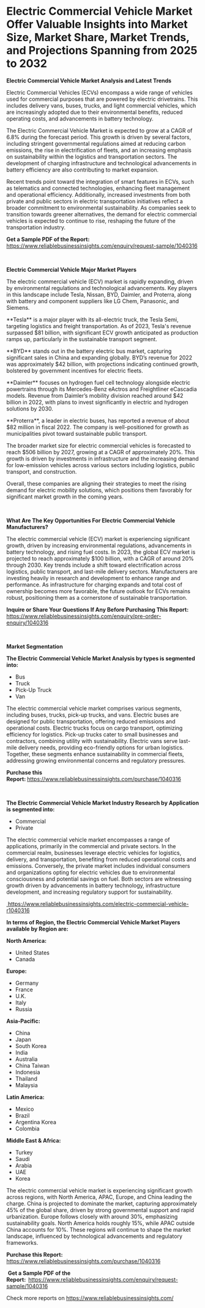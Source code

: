 <p><h1>Electric Commercial Vehicle Market Offer Valuable Insights into Market Size, Market Share, Market Trends, and Projections Spanning from 2025 to 2032</h1></p><p><strong>Electric Commercial Vehicle Market Analysis and Latest Trends</strong></p>
<p><p>Electric Commercial Vehicles (ECVs) encompass a wide range of vehicles used for commercial purposes that are powered by electric drivetrains. This includes delivery vans, buses, trucks, and light commercial vehicles, which are increasingly adopted due to their environmental benefits, reduced operating costs, and advancements in battery technology.</p><p>The Electric Commercial Vehicle Market is expected to grow at a CAGR of 6.8% during the forecast period. This growth is driven by several factors, including stringent governmental regulations aimed at reducing carbon emissions, the rise in electrification of fleets, and an increasing emphasis on sustainability within the logistics and transportation sectors. The development of charging infrastructure and technological advancements in battery efficiency are also contributing to market expansion.</p><p>Recent trends point toward the integration of smart features in ECVs, such as telematics and connected technologies, enhancing fleet management and operational efficiency. Additionally, increased investments from both private and public sectors in electric transportation initiatives reflect a broader commitment to environmental sustainability. As companies seek to transition towards greener alternatives, the demand for electric commercial vehicles is expected to continue to rise, reshaping the future of the transportation industry.</p></p>
<p><strong>Get a Sample PDF of the Report:&nbsp;</strong> <a href="https://www.reliablebusinessinsights.com/enquiry/request-sample/1040316?utm_campaign=3116&utm_medium=2&utm_source=Github&utm_content=ia&utm_term=30032025&utm_id=electric-commercial-vehicle">https://www.reliablebusinessinsights.com/enquiry/request-sample/1040316</a></p>
<p>&nbsp;</p>
<p><strong>Electric Commercial Vehicle Major Market Players</strong></p>
<p><p>The electric commercial vehicle (ECV) market is rapidly expanding, driven by environmental regulations and technological advancements. Key players in this landscape include Tesla, Nissan, BYD, Daimler, and Proterra, along with battery and component suppliers like LG Chem, Panasonic, and Siemens.</p><p>**Tesla** is a major player with its all-electric truck, the Tesla Semi, targeting logistics and freight transportation. As of 2023, Tesla's revenue surpassed $81 billion, with significant ECV growth anticipated as production ramps up, particularly in the sustainable transport segment.</p><p>**BYD** stands out in the battery electric bus market, capturing significant sales in China and expanding globally. BYD’s revenue for 2022 was approximately $42 billion, with projections indicating continued growth, bolstered by government incentives for electric fleets.</p><p>**Daimler** focuses on hydrogen fuel cell technology alongside electric powertrains through its Mercedes-Benz eActros and Freightliner eCascadia models. Revenue from Daimler’s mobility division reached around $42 billion in 2022, with plans to invest significantly in electric and hydrogen solutions by 2030.</p><p>**Proterra**, a leader in electric buses, has reported a revenue of about $82 million in fiscal 2022. The company is well-positioned for growth as municipalities pivot toward sustainable public transport.</p><p>The broader market size for electric commercial vehicles is forecasted to reach $506 billion by 2027, growing at a CAGR of approximately 20%. This growth is driven by investments in infrastructure and the increasing demand for low-emission vehicles across various sectors including logistics, public transport, and construction.</p><p>Overall, these companies are aligning their strategies to meet the rising demand for electric mobility solutions, which positions them favorably for significant market growth in the coming years.</p></p>
<p>&nbsp;</p>
<p><strong>What Are The Key Opportunities For Electric Commercial Vehicle Manufacturers?</strong></p>
<p><p>The electric commercial vehicle (ECV) market is experiencing significant growth, driven by increasing environmental regulations, advancements in battery technology, and rising fuel costs. In 2023, the global ECV market is projected to reach approximately $100 billion, with a CAGR of around 20% through 2030. Key trends include a shift toward electrification across logistics, public transport, and last-mile delivery sectors. Manufacturers are investing heavily in research and development to enhance range and performance. As infrastructure for charging expands and total cost of ownership becomes more favorable, the future outlook for ECVs remains robust, positioning them as a cornerstone of sustainable transportation.</p></p>
<p><strong>Inquire or Share Your Questions If Any Before Purchasing This Report:</strong> <a href="https://www.reliablebusinessinsights.com/enquiry/pre-order-enquiry/1040316?utm_campaign=3116&utm_medium=2&utm_source=Github&utm_content=ia&utm_term=30032025&utm_id=electric-commercial-vehicle">https://www.reliablebusinessinsights.com/enquiry/pre-order-enquiry/1040316</a></p>
<p>&nbsp;</p>
<p><strong>Market Segmentation</strong></p>
<p><strong>The Electric Commercial Vehicle Market Analysis by types is segmented into:</strong></p>
<p><ul><li>Bus</li><li>Truck</li><li>Pick-Up Truck</li><li>Van</li></ul></p>
<p><p>The electric commercial vehicle market comprises various segments, including buses, trucks, pick-up trucks, and vans. Electric buses are designed for public transportation, offering reduced emissions and operational costs. Electric trucks focus on cargo transport, optimizing efficiency for logistics. Pick-up trucks cater to small businesses and contractors, combining utility with sustainability. Electric vans serve last-mile delivery needs, providing eco-friendly options for urban logistics. Together, these segments enhance sustainability in commercial fleets, addressing growing environmental concerns and regulatory pressures.</p></p>
<p><strong>Purchase this Report:&nbsp;</strong><a href="https://www.reliablebusinessinsights.com/purchase/1040316?utm_campaign=3116&utm_medium=2&utm_source=Github&utm_content=ia&utm_term=30032025&utm_id=electric-commercial-vehicle">https://www.reliablebusinessinsights.com/purchase/1040316</a></p>
<p>&nbsp;</p>
<p><strong>The Electric Commercial Vehicle Market Industry Research by Application is segmented into:</strong></p>
<p><ul><li>Commercial</li><li>Private</li></ul></p>
<p><p>The electric commercial vehicle market encompasses a range of applications, primarily in the commercial and private sectors. In the commercial realm, businesses leverage electric vehicles for logistics, delivery, and transportation, benefiting from reduced operational costs and emissions. Conversely, the private market includes individual consumers and organizations opting for electric vehicles due to environmental consciousness and potential savings on fuel. Both sectors are witnessing growth driven by advancements in battery technology, infrastructure development, and increasing regulatory support for sustainability.</p></p>
<p><a href="https://www.reliablebusinessinsights.com/electric-commercial-vehicle-r1040316?utm_campaign=3116&utm_medium=2&utm_source=Github&utm_content=ia&utm_term=30032025&utm_id=electric-commercial-vehicle">&nbsp;https://www.reliablebusinessinsights.com/electric-commercial-vehicle-r1040316</a></p>
<p><strong>In terms of Region, the Electric Commercial Vehicle Market Players available by Region are:</strong></p>
<p>
    <p> <strong> North America: </strong>
        <ul>
            <li>United States</li>
            <li>Canada</li>
        </ul>
        </p> 
    <p> <strong> Europe: </strong>
        <ul>
            <li>Germany</li>
            <li>France</li>
            <li>U.K.</li>
            <li>Italy</li>
            <li>Russia</li>
        </ul>
        </p> 
    <p> <strong> Asia-Pacific: </strong>
        <ul>
            <li>China</li>
            <li>Japan</li>
            <li>South Korea</li>
            <li>India</li>
            <li>Australia</li>
            <li>China Taiwan</li>
            <li>Indonesia</li>
            <li>Thailand</li>
            <li>Malaysia</li>
        </ul>
        </p> 
    <p> <strong> Latin America: </strong>
        <ul>
            <li>Mexico</li>
            <li>Brazil</li>
            <li>Argentina Korea</li>
            <li>Colombia</li>
        </ul>
        </p> 
    <p> <strong> Middle East & Africa: </strong>
        <ul>
            <li>Turkey</li>
            <li>Saudi</li>
            <li>Arabia</li>
            <li>UAE</li>
            <li>Korea</li>
        </ul>
    </p>
    </p>
<p><p>The electric commercial vehicle market is experiencing significant growth across regions, with North America, APAC, Europe, and China leading the charge. China is projected to dominate the market, capturing approximately 45% of the global share, driven by strong governmental support and rapid urbanization. Europe follows closely with around 30%, emphasizing sustainability goals. North America holds roughly 15%, while APAC outside China accounts for 10%. These regions will continue to shape the market landscape, influenced by technological advancements and regulatory frameworks.</p></p>
<p><strong>Purchase this Report: </strong><a href="https://www.reliablebusinessinsights.com/purchase/1040316?utm_campaign=3116&utm_medium=2&utm_source=Github&utm_content=ia&utm_term=30032025&utm_id=electric-commercial-vehicle">https://www.reliablebusinessinsights.com/purchase/1040316</a></p>
<p>&nbsp;<strong>Get a Sample PDF of the Report:&nbsp;&nbsp;</strong><a href="https://www.reliablebusinessinsights.com/enquiry/request-sample/1040316?utm_campaign=3116&utm_medium=2&utm_source=Github&utm_content=ia&utm_term=30032025&utm_id=electric-commercial-vehicle">https://www.reliablebusinessinsights.com/enquiry/request-sample/1040316</a></p>
<p><strong></strong></p>
<p>Check more reports on <a href="https://www.reliablebusinessinsights.com/?utm_campaign=3116&utm_medium=2&utm_source=Github&utm_content=ia&utm_term=30032025&utm_id=electric-commercial-vehicle">https://www.reliablebusinessinsights.com/</a></p>